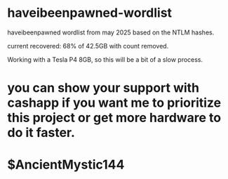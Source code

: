 # haveibeenpawned-wordlist
haveibeenpawned wordlist from may 2025 based on the NTLM hashes.

current recovered: 68% of 42.5GB with count removed. 


Working with a Tesla P4 8GB, so this will be a bit of a slow process. 

# you can show your support with cashapp if you want me to prioritize this project or get more hardware to do it faster. 
# $AncientMystic144

